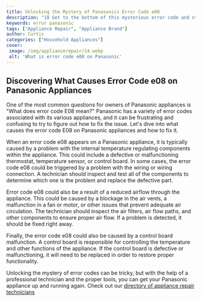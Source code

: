 ```yaml
---
title: Unlocking the Mystery of Panasonics Error Code e08
description: "18 Get to the bottom of this mysterious error code and stop a malfunction before it starts by learning the cause symptoms and resolution of this error"
keywords: error panasonic
tags: ["Appliance Repair", "Appliance Brand"]
author: Curtis
categories: ["Household Appliances"]
cover: 
 image: /img/appliancerepair/14.webp
 alt: 'What is error code e08 on Panasonic'
---
```

## Discovering What Causes Error Code e08 on Panasonic Appliances 
One of the most common questions for owners of Panasonic appliances is "What does error code E08 mean?" Panasonic has a variety of error codes associated with its various appliances, and it can be frustrating and confusing to try to figure out how to fix the issue. Let's dive into what causes the error code E08 on Panasonic appliances and how to fix it.

When an error code e08 appears on a Panasonic appliance, it is typically caused by a problem with the internal temperature regulating components within the appliance. This could include a defective or malfunctioning thermostat, temperature sensor, or control board. In some cases, the error code e08 could be triggered by a problem with the wiring or wiring connection. A technician should inspect and test all of the components to determine which one is the problem and replace the defective part.

Error code e08 could also be a result of a reduced airflow through the appliance. This could be caused by a blockage in the air vents, a malfunction in a fan or motor, or other issues that prevent adequate air circulation. The technician should inspect the air filters, air flow paths, and other components to ensure proper air flow. If a problem is detected, it should be fixed right away. 

Finally, the error code e08 could also be caused by a control board malfunction. A control board is responsible for controlling the temperature and other functions of the appliance. If the control board is defective or malfunctioning, it will need to be replaced in order to restore proper functionality. 

Unlocking the mystery of error codes can be tricky, but with the help of a professional technician and the proper tools, you can get your Panasonic appliance up and running again. Check out our [directory of appliance repair technicians](./pages/appliance-repair-technicians)
